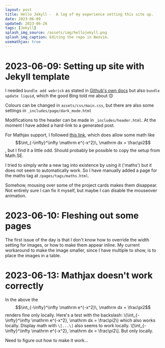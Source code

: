```yaml
---
layout: post
title: Hello Jekyll -  A log of my experience setting this site up.
date: 2023-06-09
updated: 2023-06-26
tags: [Jekyll]
splash_img_source: /assets/img/hellojekyll.png
splash_img_caption: Editing the repo in Neovim.
usemathjax: true
---
```




# 2023-06-09: Setting up site with Jekyll template

I needed `bundle add webrick` as stated in 
 [Github's own docs](https://docs.github.com/en/pages/setting-up-a-github-pages-site-with-jekyll/testing-your-github-pages-site-locally-with-jekyll)
 but also `bundle update liquid`, which the good Bing told me about 😊

Colours can be changed in `assets/css/main.css`, but there are also some settings in `_includes/page/dark_mode.html`

Modifications to the header can be made in `_includes/header.html`. At the moment I have added a hard-link to a generated post.

For Mathjax support, I followed [this link](http://webdocs.cs.ualberta.ca/~zichen2/blog/coding/setup/2019/02/17/how-to-add-mathjax-support-to-jekyll.html),
which does allow some math like $$\int_{-\infty}^\infty \mathrm e^{-x^2}\, \mathrm dx = \frac\pi2$$, but I find it a little odd. 
Should probably be possible to copy the setup from Math.SE.

I tried to simply write a new tag into existence by using it ('maths') but it does not seem to automatically work. 
So I have manually added a page for the maths tag at `/pages/tags/maths.html`.
  
Somehow, mousing over some of the project cards makes them disappear. 
Not entirely sure I can fix it myself, but maybe I can disable the mouseover animation.

# 2023-06-10: Fleshing out some pages

The first issue of the day is that I don't know how to override the width setting for images, or how to make them appear inline. 
My current workaround to make the image smaller, since I have multiple to show, is to place the images in a table.

# 2023-06-13: Mathjax doesn't work correctly
In the above the $$\int_{-\infty}^\infty \mathrm e^{-x^2}\, \mathrm dx = \frac\pi2$$ renders fine only locally. Here's a test with the backslash:
\\(\int_{-\infty}^\infty \mathrm e^{-x^2}\, \mathrm dx = \frac\pi2\\)
which also works locally. Display math with `\[...\]` also seems to work locally. \\[\int_{-\infty}^\infty \mathrm e^{-x^2}\, \mathrm dx = \frac\pi2\\]. But only locally.

Need to figure out how to make it work...
